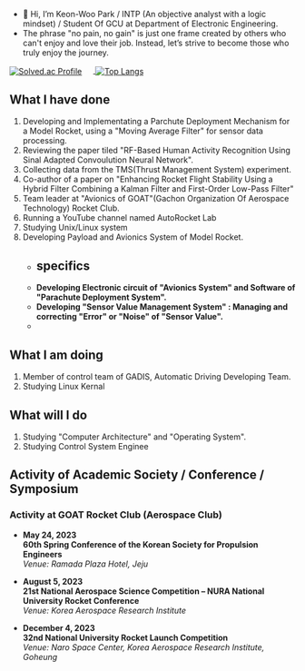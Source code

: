 
- 👋 Hi, I’m Keon-Woo Park / INTP (An objective analyst with a logic mindset) / Student Of GCU at Department of Electronic Engineering.
- The phrase "no pain, no gain" is just one frame created by others who can't enjoy and love their job. Instead, let’s strive to become those who truly enjoy the journey.

<a href="https://solved.ac/hiccupkw/">
  <img src="http://mazassumnida.wtf/api/v2/generate_badge?boj=hiccupkw" alt="Solved.ac Profile" style="vertical-align:middle; margin-right: 20px;"/>
</a>
<a href="https://github.com/anuraghazra/github-readme-stats">
  <img src="https://github-readme-stats.vercel.app/api/top-langs/?username=chaos1231107&show_icons=true&theme=blue-green" alt="Top Langs" style="vertical-align:middle;"/>
</a>

## What I have done
1. Developing and Implementating a Parchute Deployment Mechanism for a Model Rocket, using a "Moving Average Filter" for sensor data processing.
2. Reviewing the paper tiled "RF-Based Human Activity Recognition Using Sinal Adapted Convoulution Neural Network".
3. Collecting data from the TMS(Thrust Management System) experiment.
4. Co-author of a paper on "Enhancing Rocket Flight Stability Using a Hybrid Filter Combining a Kalman Filter and First-Order Low-Pass Filter"
5. Team leader at "Avionics of GOAT"(Gachon Organization Of Aerospace Technology) Rocket Club.
6. Running a YouTube channel named AutoRocket Lab
7. Studying Unix/Linux system
8. Developing Payload and Avionics System of Model Rocket.
   - ## specifics
   - **Developing Electronic circuit of "Avionics System" and Software of "Parachute Deployment System".**
   - **Developing "Sensor Value Management System" : Managing and correcting "Error" or "Noise" of "Sensor Value".**
   - 
## What I am doing
1. Member of control team of GADIS, Automatic Driving Developing Team.
2. Studying Linux Kernal

## What will I do
1. Studying "Computer Architecture" and "Operating System".
2. Studying Control System Enginee


## Activity of Academic Society / Conference / Symposium

### Activity at GOAT Rocket Club (Aerospace Club)
- **May 24, 2023**  
   **60th Spring Conference of the Korean Society for Propulsion Engineers**  
  _Venue: Ramada Plaza Hotel, Jeju_

- **August 5, 2023**  
   **21st National Aerospace Science Competition – NURA National University Rocket Conference**  
  _Venue: Korea Aerospace Research Institute_

- **December 4, 2023**  
   **32nd National University Rocket Launch Competition**  
  _Venue: Naro Space Center, Korea Aerospace Research Institute, Goheung_







